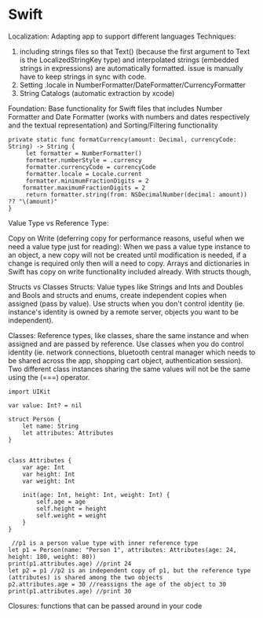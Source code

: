 # Swift

Localization:
Adapting app to support different languages
Techniques: 
1. including strings files so that Text() (because the first argument to Text is the LocalizedStringKey type) and interpolated strings (embedded strings in expressions) are automatically formatted. issue is manually have to keep strings in sync with code. 
2. Setting .locale in NumberFormatter/DateFormatter/CurrencyFormatter
3. String Catalogs (automatic extraction by xcode)


Foundation:
Base functionality for Swift files that includes Number Formatter and Date Formatter (works with numbers and dates respectively and the textual representation) and Sorting/Filtering functionality 

```
private static func formatCurrency(amount: Decimal, currencyCode: String) -> String {
     let formatter = NumberFormatter()
     formatter.numberStyle = .currency
     formatter.currencyCode = currencyCode
     formatter.locale = Locale.current
     formatter.minimumFractionDigits = 2
    formatter.maximumFractionDigits = 2
     return formatter.string(from: NSDecimalNumber(decimal: amount)) ?? "\(amount)"
}
```

Value Type vs Reference Type:

Copy on Write (deferring copy for performance reasons, useful when we need a value type just for reading):
When we pass a value type instance to an object, a new copy will not be created until modification is needed, if a change is required only then will a need to copy. Arrays and dictionaries in Swift has copy on write functionality included already. With structs though, 

Structs vs Classes
Structs:
Value types like Strings and Ints and Doubles and Bools and structs and enums, create independent copies when assigned (pass by value). Use structs when you don't control identity (ie. instance's identity is owned by a remote server, objects you want to be independent).

Classes:
Reference types, like classes, share the same instance and when assigned and are passed by reference. Use classes when you do control identity (ie. network connections, bluetooth central manager which needs to be shared across the app, shopping cart object, authentication session). Two different class instances sharing the same values will not be the same using the (===) operator.
```
import UIKit

var value: Int? = nil

struct Person {
    let name: String
    let attributes: Attributes
}
 
 
class Attributes {
    var age: Int
    var height: Int
    var weight: Int
    
    init(age: Int, height: Int, weight: Int) {
        self.age = age
        self.height = height
        self.weight = weight
    }
}
 
 //p1 is a person value type with inner reference type
let p1 = Person(name: "Person 1", attributes: Attributes(age: 24, height: 180, weight: 80))
print(p1.attributes.age) //print 24
let p2 = p1 //p2 is an independent copy of p1, but the reference type (attributes) is shared among the two objects
p2.attributes.age = 30 //reassigns the age of the object to 30
print(p1.attributes.age) //print 30
```

Closures:
functions that can be passed around in your code
